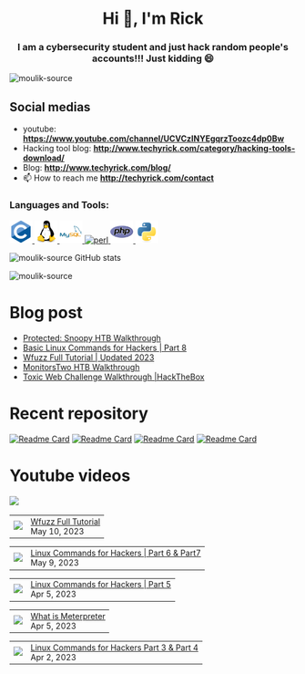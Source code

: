 <h1 align="center">Hi 👋, I'm Rick</h1>
<h3 align="center">I am a cybersecurity student and just hack random people's accounts!!! Just kidding 😄</h3>

<p align="left"> <img src="https://komarev.com/ghpvc/?username=moulik-source&label=Profile%20views&color=0e75b6&style=flat" alt="moulik-source" /> </p> 

## Social medias
- youtube: **https://www.youtube.com/channel/UCVCzINYEgqrzToozc4dp0Bw**
- Hacking tool blog: **http://www.techyrick.com/category/hacking-tools-download/**
- Blog: **http://www.techyrick.com/blog/**
- 📫 How to reach me **http://techyrick.com/contact**


<h3 align="left">Languages and Tools:</h3>
<p align="left"> <a href="https://www.cprogramming.com/" target="_blank"> <img src="https://raw.githubusercontent.com/devicons/devicon/master/icons/c/c-original.svg" alt="c" width="40" height="40"/> </a> <a href="https://www.linux.org/" target="_blank"> <img src="https://raw.githubusercontent.com/devicons/devicon/master/icons/linux/linux-original.svg" alt="linux" width="40" height="40"/> </a> <a href="https://www.mysql.com/" target="_blank"> <img src="https://raw.githubusercontent.com/devicons/devicon/master/icons/mysql/mysql-original-wordmark.svg" alt="mysql" width="40" height="40"/> </a> <a href="https://www.perl.org/" target="_blank"> <img src="https://api.iconify.design/logos-perl.svg" alt="perl" width="40" height="40"/> </a> <a href="https://www.php.net" target="_blank"> <img src="https://raw.githubusercontent.com/devicons/devicon/master/icons/php/php-original.svg" alt="php" width="40" height="40"/> </a> <a href="https://www.python.org" target="_blank"> <img src="https://raw.githubusercontent.com/devicons/devicon/master/icons/python/python-original.svg" alt="python" width="40" height="40"/> </a> </p>



![moulik-source GitHub stats](https://github-readme-stats.vercel.app/api?username=moulik-source&show_icons=true&theme=vision-friendly-dark)

<p><img align="center" src="https://github-readme-streak-stats.herokuapp.com/?user=moulik-source&theme=vision-friendly-dark" alt="moulik-source" /></p>

# Blog post
<!-- BLOG-POST-LIST:START -->
- [Protected: Snoopy HTB Walkthrough](https://techyrick.com/snoopy-htb-walkthrough/)
- [Basic Linux Commands for Hackers | Part 8](https://techyrick.com/basic-linux-commands-for-hackers-part-8/)
- [Wfuzz Full Tutorial | Updated 2023](https://techyrick.com/wfuzz-full-tutorial/)
- [MonitorsTwo HTB Walkthrough](https://techyrick.com/monitorstwo-htb-walkthrough/)
- [Toxic Web Challenge Walkthrough |HackTheBox](https://techyrick.com/toxic-web-challenge-walkthrough-hackthebox/)
<!-- BLOG-POST-LIST:END -->

# Recent repository 

[![Readme Card](https://github-readme-stats.vercel.app/api/pin/?username=moulik-source&repo=ddos&theme=outrun)](https://github.com/moulik-source/ddos) 
[![Readme Card](https://github-readme-stats.vercel.app/api/pin/?username=moulik-source&repo=port-scan&theme=outrun)](https://github.com/moulik-source/port-scan)
[![Readme Card](https://github-readme-stats.vercel.app/api/pin/?username=moulik-source&repo=moulik-source&theme=outrun)](https://github.com/moulik-source/moulik-source)
[![Readme Card](https://github-readme-stats.vercel.app/api/pin/?username=moulik-source&repo=hashmo&theme=outrun)](https://github.com/moulik-source/hashmo)

# Youtube videos

[<img src="https://img.shields.io/badge/-Subscribe-red?style=for-the-badge&logo=youtube&logoColor=white"/>](https://www.youtube.com/channel/UCVHmOOAGNcLK5k0i7G1gTrQ)

<!-- YOUTUBE:START --><table><tr><td><a href="https://www.youtube.com/watch?v=mWJ20SWWvmg"><img width="140px" src="https://i.ytimg.com/vi/mWJ20SWWvmg/mqdefault.jpg"></a></td>
<td><a href="https://www.youtube.com/watch?v=mWJ20SWWvmg">Wfuzz Full Tutorial</a><br/>May 10, 2023</td></tr></table>
<table><tr><td><a href="https://www.youtube.com/watch?v=zVr4HLBsm9o"><img width="140px" src="https://i.ytimg.com/vi/zVr4HLBsm9o/mqdefault.jpg"></a></td>
<td><a href="https://www.youtube.com/watch?v=zVr4HLBsm9o">Linux Commands for Hackers | Part 6 &amp; Part7</a><br/>May 9, 2023</td></tr></table>
<table><tr><td><a href="https://www.youtube.com/watch?v=mdFlRudTISI"><img width="140px" src="https://i.ytimg.com/vi/mdFlRudTISI/mqdefault.jpg"></a></td>
<td><a href="https://www.youtube.com/watch?v=mdFlRudTISI">Linux Commands for Hackers | Part 5</a><br/>Apr 5, 2023</td></tr></table>
<table><tr><td><a href="https://www.youtube.com/watch?v=9g-KHTDhVb4"><img width="140px" src="https://i.ytimg.com/vi/9g-KHTDhVb4/mqdefault.jpg"></a></td>
<td><a href="https://www.youtube.com/watch?v=9g-KHTDhVb4">What is Meterpreter</a><br/>Apr 5, 2023</td></tr></table>
<table><tr><td><a href="https://www.youtube.com/watch?v=hhYFv3F7tFw"><img width="140px" src="https://i.ytimg.com/vi/hhYFv3F7tFw/mqdefault.jpg"></a></td>
<td><a href="https://www.youtube.com/watch?v=hhYFv3F7tFw">Linux Commands for Hackers Part 3 &amp; Part 4</a><br/>Apr 2, 2023</td></tr></table>
<!-- YOUTUBE:END -->


